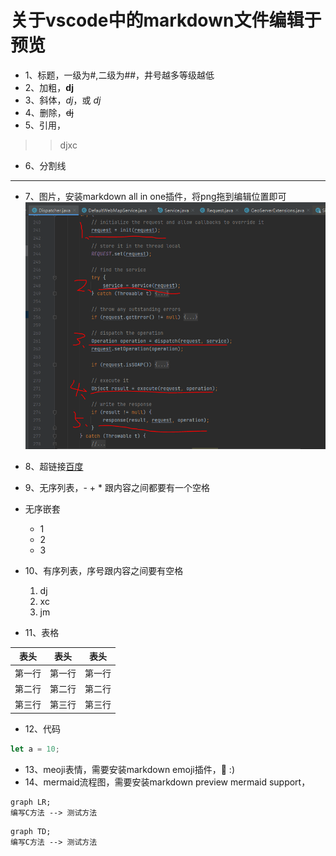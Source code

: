 # 关于vscode中的markdown文件编辑于预览
- 1、标题，一级为#,二级为##，井号越多等级越低
- 2、加粗，**dj**
- 3、斜体，*dj*，或 _dj_
- 4、删除，~~dj~~
- 5、引用， 
 >> djxc
- 6、分割线
---
- 7、图片，安装markdown all in one插件，将png拖到编辑位置即可  
![djxc](../../assets/dispatcher_step.PNG 'djxc1') 

- 8、超链接[百度](http://baidu.com 'bd')
- 9、无序列表，- + * 跟内容之间都要有一个空格
- 无序嵌套
   - 1
   - 2
   - 3
- 10、有序列表，序号跟内容之间要有空格   
   1. dj
   2. xc
   3. jm
- 11、表格

| 表头 | 表头 | 表头 |
| --- | --- | --- |
|第一行|第一行|第一行|
|第二行|第二行|第二行|
|第三行|第三行|第三行|

- 12、代码
```javascript
let a = 10;
```

- 13、meoji表情，需要安装markdown emoji插件，:beer: :)
- 14、mermaid流程图，需要安装markdown preview mermaid support，
```mermaid
graph LR;  
编写C方法 --> 测试方法
```

```mermaid
graph TD;  
编写C方法 --> 测试方法
```